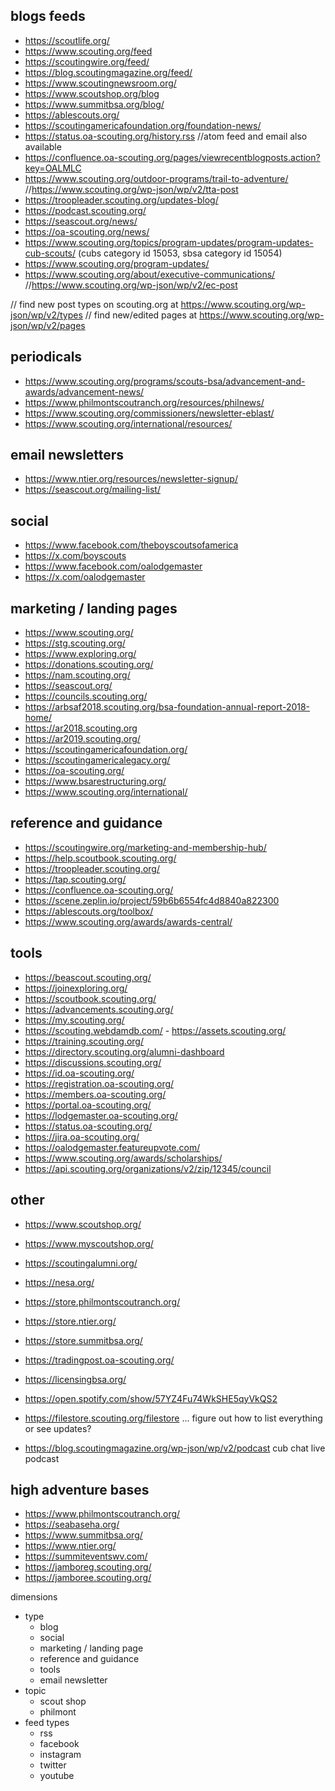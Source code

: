 ## blogs feeds

- https://scoutlife.org/
- https://www.scouting.org/feed
- https://scoutingwire.org/feed/
- https://blog.scoutingmagazine.org/feed/
- https://www.scoutingnewsroom.org/
- https://www.scoutshop.org/blog
- https://www.summitbsa.org/blog/
- https://ablescouts.org/
- https://scoutingamericafoundation.org/foundation-news/
- https://status.oa-scouting.org/history.rss //atom feed and email also available
- https://confluence.oa-scouting.org/pages/viewrecentblogposts.action?key=OALMLC
- https://www.scouting.org/outdoor-programs/trail-to-adventure/ //https://www.scouting.org/wp-json/wp/v2/tta-post
- https://troopleader.scouting.org/updates-blog/
- https://podcast.scouting.org/
- https://seascout.org/news/
- https://oa-scouting.org/news/
- https://www.scouting.org/topics/program-updates/program-updates-cub-scouts/ (cubs category id 15053, sbsa category id 15054)
- https://www.scouting.org/program-updates/
- https://www.scouting.org/about/executive-communications/ //https://www.scouting.org/wp-json/wp/v2/ec-post

// find new post types on scouting.org at https://www.scouting.org/wp-json/wp/v2/types
// find new/edited pages at https://www.scouting.org/wp-json/wp/v2/pages

## periodicals

- https://www.scouting.org/programs/scouts-bsa/advancement-and-awards/advancement-news/
- https://www.philmontscoutranch.org/resources/philnews/
- https://www.scouting.org/commissioners/newsletter-eblast/
- https://www.scouting.org/international/resources/

## email newsletters

- https://www.ntier.org/resources/newsletter-signup/
- https://seascout.org/mailing-list/

## social

- https://www.facebook.com/theboyscoutsofamerica
- https://x.com/boyscouts
- https://www.facebook.com/oalodgemaster
- https://x.com/oalodgemaster

## marketing / landing pages

- https://www.scouting.org/
- https://stg.scouting.org/
- https://www.exploring.org/
- https://donations.scouting.org/
- https://nam.scouting.org/
- https://seascout.org/
- https://councils.scouting.org/
- https://arbsaf2018.scouting.org/bsa-foundation-annual-report-2018-home/
- https://ar2018.scouting.org
- https://ar2019.scouting.org/
- https://scoutingamericafoundation.org/
- https://scoutingamericalegacy.org/
- https://oa-scouting.org/
- https://www.bsarestructuring.org/
- https://www.scouting.org/international/

## reference and guidance

- https://scoutingwire.org/marketing-and-membership-hub/
- https://help.scoutbook.scouting.org/
- https://troopleader.scouting.org/
- https://tap.scouting.org/
- https://confluence.oa-scouting.org/
- https://scene.zeplin.io/project/59b6b6554fc4d8840a822300
- https://ablescouts.org/toolbox/
- https://www.scouting.org/awards/awards-central/

## tools

- https://beascout.scouting.org/
- https://joinexploring.org/
- https://scoutbook.scouting.org/
- https://advancements.scouting.org/
- https://my.scouting.org/
- https://scouting.webdamdb.com/ - https://assets.scouting.org/
- https://training.scouting.org/
- https://directory.scouting.org/alumni-dashboard
- https://discussions.scouting.org/
- https://id.oa-scouting.org/
- https://registration.oa-scouting.org/
- https://members.oa-scouting.org/
- https://portal.oa-scouting.org/
- https://lodgemaster.oa-scouting.org/
- https://status.oa-scouting.org/
- https://jira.oa-scouting.org/
- https://oalodgemaster.featureupvote.com/
- https://www.scouting.org/awards/scholarships/
- https://api.scouting.org/organizations/v2/zip/12345/council

## other

- https://www.scoutshop.org/
- https://www.myscoutshop.org/
- https://scoutingalumni.org/
- https://nesa.org/
- https://store.philmontscoutranch.org/
- https://store.ntier.org/
- https://store.summitbsa.org/
- https://tradingpost.oa-scouting.org/
- https://licensingbsa.org/
- https://open.spotify.com/show/57YZ4Fu74WkSHE5qyVkQS2
- https://filestore.scouting.org/filestore ... figure out how to list everything or see updates?

- https://blog.scoutingmagazine.org/wp-json/wp/v2/podcast cub chat live podcast

## high adventure bases

- https://www.philmontscoutranch.org/
- https://seabaseha.org/
- https://www.summitbsa.org/
- https://www.ntier.org/
- https://summiteventswv.com/
- https://jamboreg.scouting.org/
- https://jamboree.scouting.org/

dimensions

- type
  - blog
  - social
  - marketing / landing page
  - reference and guidance
  - tools
  - email newsletter
- topic
  - scout shop
  - philmont
- feed types
  - rss
  - facebook
  - instagram
  - twitter
  - youtube
